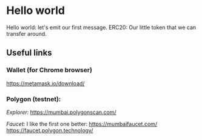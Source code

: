 # Hello world

Hello world: let's emit our first message.
ERC20: Our little token that we can transfer around.

## Useful links

### Wallet (for Chrome browser)
https://metamask.io/download/

### Polygon (testnet):

*Explorer:*
https://mumbai.polygonscan.com/

*Faucet:*
I like the first one better:
https://mumbaifaucet.com/
https://faucet.polygon.technology/
